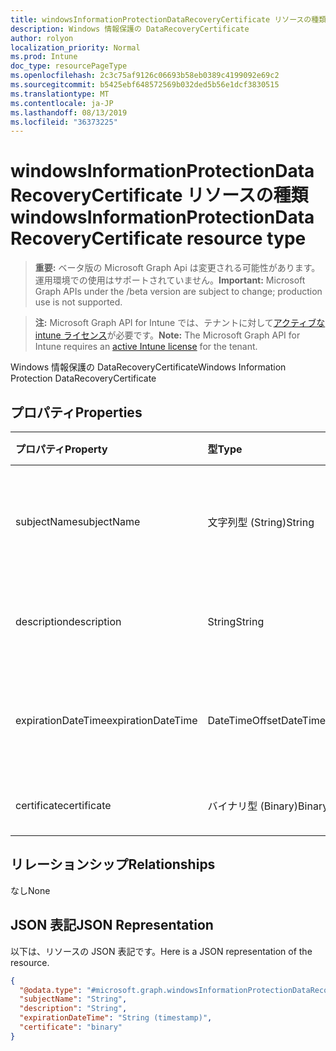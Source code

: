 ```yaml
---
title: windowsInformationProtectionDataRecoveryCertificate リソースの種類
description: Windows 情報保護の DataRecoveryCertificate
author: rolyon
localization_priority: Normal
ms.prod: Intune
doc_type: resourcePageType
ms.openlocfilehash: 2c3c75af9126c06693b58eb0389c4199092e69c2
ms.sourcegitcommit: b5425ebf648572569b032ded5b56e1dcf3830515
ms.translationtype: MT
ms.contentlocale: ja-JP
ms.lasthandoff: 08/13/2019
ms.locfileid: "36373225"
---
```

# <a name="windowsinformationprotectiondatarecoverycertificate-resource-type"></a><span data-ttu-id="f23e5-103">windowsInformationProtectionDataRecoveryCertificate リソースの種類</span><span class="sxs-lookup"><span data-stu-id="f23e5-103">windowsInformationProtectionDataRecoveryCertificate resource type</span></span>

> <span data-ttu-id="f23e5-104">**重要:** ベータ版の Microsoft Graph Api は変更される可能性があります。運用環境での使用はサポートされていません。</span><span class="sxs-lookup"><span data-stu-id="f23e5-104">**Important:** Microsoft Graph APIs under the /beta version are subject to change; production use is not supported.</span></span>

> <span data-ttu-id="f23e5-105">**注:** Microsoft Graph API for Intune では、テナントに対して[アクティブな intune ライセンス](https://go.microsoft.com/fwlink/?linkid=839381)が必要です。</span><span class="sxs-lookup"><span data-stu-id="f23e5-105">**Note:** The Microsoft Graph API for Intune requires an [active Intune license](https://go.microsoft.com/fwlink/?linkid=839381) for the tenant.</span></span>

<span data-ttu-id="f23e5-106">Windows 情報保護の DataRecoveryCertificate</span><span class="sxs-lookup"><span data-stu-id="f23e5-106">Windows Information Protection DataRecoveryCertificate</span></span>

## <a name="properties"></a><span data-ttu-id="f23e5-107">プロパティ</span><span class="sxs-lookup"><span data-stu-id="f23e5-107">Properties</span></span>
|<span data-ttu-id="f23e5-108">プロパティ</span><span class="sxs-lookup"><span data-stu-id="f23e5-108">Property</span></span>|<span data-ttu-id="f23e5-109">型</span><span class="sxs-lookup"><span data-stu-id="f23e5-109">Type</span></span>|<span data-ttu-id="f23e5-110">説明</span><span class="sxs-lookup"><span data-stu-id="f23e5-110">Description</span></span>|
|:---|:---|:---|
|<span data-ttu-id="f23e5-111">subjectName</span><span class="sxs-lookup"><span data-stu-id="f23e5-111">subjectName</span></span>|<span data-ttu-id="f23e5-112">文字列型 (String)</span><span class="sxs-lookup"><span data-stu-id="f23e5-112">String</span></span>|<span data-ttu-id="f23e5-113">データ回復証明書のサブジェクト名</span><span class="sxs-lookup"><span data-stu-id="f23e5-113">Data recovery Certificate subject name</span></span>|
|<span data-ttu-id="f23e5-114">description</span><span class="sxs-lookup"><span data-stu-id="f23e5-114">description</span></span>|<span data-ttu-id="f23e5-115">String</span><span class="sxs-lookup"><span data-stu-id="f23e5-115">String</span></span>|<span data-ttu-id="f23e5-116">データ回復証明書の説明</span><span class="sxs-lookup"><span data-stu-id="f23e5-116">Data recovery Certificate description</span></span>|
|<span data-ttu-id="f23e5-117">expirationDateTime</span><span class="sxs-lookup"><span data-stu-id="f23e5-117">expirationDateTime</span></span>|<span data-ttu-id="f23e5-118">DateTimeOffset</span><span class="sxs-lookup"><span data-stu-id="f23e5-118">DateTimeOffset</span></span>|<span data-ttu-id="f23e5-119">データ回復証明書の有効期限日時</span><span class="sxs-lookup"><span data-stu-id="f23e5-119">Data recovery Certificate expiration datetime</span></span>|
|<span data-ttu-id="f23e5-120">certificate</span><span class="sxs-lookup"><span data-stu-id="f23e5-120">certificate</span></span>|<span data-ttu-id="f23e5-121">バイナリ型 (Binary)</span><span class="sxs-lookup"><span data-stu-id="f23e5-121">Binary</span></span>|<span data-ttu-id="f23e5-122">データ回復証明書</span><span class="sxs-lookup"><span data-stu-id="f23e5-122">Data recovery Certificate</span></span>|

## <a name="relationships"></a><span data-ttu-id="f23e5-123">リレーションシップ</span><span class="sxs-lookup"><span data-stu-id="f23e5-123">Relationships</span></span>
<span data-ttu-id="f23e5-124">なし</span><span class="sxs-lookup"><span data-stu-id="f23e5-124">None</span></span>

## <a name="json-representation"></a><span data-ttu-id="f23e5-125">JSON 表記</span><span class="sxs-lookup"><span data-stu-id="f23e5-125">JSON Representation</span></span>
<span data-ttu-id="f23e5-126">以下は、リソースの JSON 表記です。</span><span class="sxs-lookup"><span data-stu-id="f23e5-126">Here is a JSON representation of the resource.</span></span>
<!-- {
  "blockType": "resource",
  "@odata.type": "microsoft.graph.windowsInformationProtectionDataRecoveryCertificate"
}
-->
``` json
{
  "@odata.type": "#microsoft.graph.windowsInformationProtectionDataRecoveryCertificate",
  "subjectName": "String",
  "description": "String",
  "expirationDateTime": "String (timestamp)",
  "certificate": "binary"
}
```



